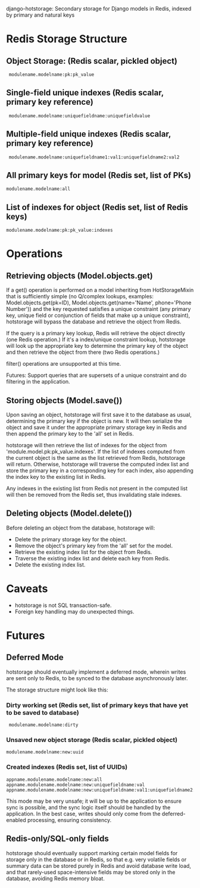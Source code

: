 django-hotstorage: Secondary storage for Django models in Redis, indexed by primary and natural keys

# Redis Storage Structure

## Object Storage: (Redis scalar, pickled object)
     modulename.modelname:pk:pk_value

## Single-field unique indexes (Redis scalar, primary key reference)
     modulename.modelname:uniquefieldname:uniquefieldvalue

## Multiple-field unique indexes (Redis scalar, primary key reference)
     modulename.modelname:uniquefieldname1:val1:uniquefieldname2:val2

## All primary keys for model (Redis set, list of PKs)
    modulename.modelname:all

## List of indexes for object (Redis set, list of Redis keys)
    modulename.modelname:pk:pk_value:indexes


# Operations

## Retrieving objects (Model.objects.get)

If a get() operation is performed on a model inheriting from HotStorageMixin that is sufficiently simple (no Q/complex
lookups, examples: Model.objects.get(pk=ID), Model.objects.get(name='Name', phone='Phone Number')) and the key requested
satisfies a unique constraint (any primary key, unique field or conjunction of fields that make up a unique constraint),
hotstorage will bypass the database and retrieve the object from Redis.

If the query is a primary key lookup, Redis will retrieve the object
directly (one Redis operation.) If it's a index/unique constraint lookup,
hotstorage will look up the appropriate key to determine the primary key of
the object and then retrieve the object from there (two Redis operations.)

filter() operations are unsupported at this time.

Futures: Support queries that are supersets of a unique constraint and do
filtering in the application.

## Storing objects (Model.save())

Upon saving an object, hotstorage will first save it to the database as
usual, determining the primary key if the object is new. It will then
serialize the object and save it under the appropriate primary storage key
in Redis and then append the primary key to the 'all' set in Redis.

hotstorage will then retrieve the list of indexes for the object from
'module.model.pk:pk_value.indexes'. If the list of indexes computed from
the current object is the same as the list retrieved from Redis, hotstorage
will return. Otherwise, hotstorage will traverse the computed index list
and store the primary key in a corresponding key for each index, also
appending the index key to the existing list in Redis.

Any indexes in the existing list from Redis not present in the computed
list will then be removed from the Redis set, thus invalidating stale indexes.

## Deleting objects (Model.delete())

Before deleting an object from the database, hotstorage will:

* Delete the primary storage key for the object.
* Remove the object's primary key from the 'all' set for the model.
* Retrieve the existing index list for the object from Redis.
* Traverse the existing index list and delete each key from Redis.
* Delete the existing index list.

# Caveats

* hotstorage is not SQL transaction-safe.
* Foreign key handling may do unexpected things.

# Futures

## Deferred Mode

hotstorage should eventually implement a deferred mode, wherein writes are
sent only to Redis, to be synced to the database asynchronously later.

The storage structure might look like this:

### Dirty working set (Redis set, list of primary keys that have yet to be saved to database)
     modulename.modelname:dirty

### Unsaved new object storage (Redis scalar, pickled object)
    modulename.modelname:new:uuid

### Created indexes (Redis set, list of UUIDs)
    appname.modulename.modelname:new:all
    appname.modulename.modelname:new:uniquefieldname:val
    appname.modulename.modelname:new:uniquefieldname:val1:uniquefieldname2:val2

This mode may be very unsafe; it will be up to the application to ensure
sync is possible, and the sync logic itself should be handled by the
application. In the best case, writes should only come from
the deferred-enabled processing, ensuring consistency.

## Redis-only/SQL-only fields

hotstorage should eventually support marking certain model fields for
storage only in the database or in Redis, so that e.g. very volatile fields
or summary data can be stored purely in Redis and avoid database write
load, and that rarely-used space-intensive fields may be stored only in the
database, avoiding Redis memory bloat.

